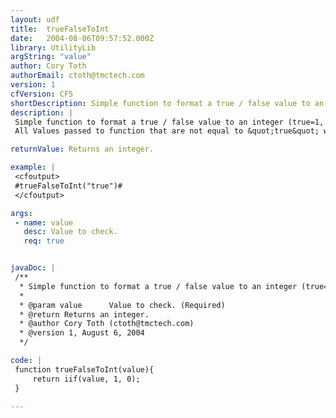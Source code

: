 ```yaml
---
layout: udf
title:  trueFalseToInt
date:   2004-08-06T09:57:52.000Z
library: UtilityLib
argString: "value"
author: Cory Toth
authorEmail: ctoth@tmctech.com
version: 1
cfVersion: CF5
shortDescription: Simple function to format a true / false value to an integer (true=1, false=0).
description: |
 Simple function to format a true / false value to an integer (true=1, false=0). 
 All Values passed to function that are not equal to &quot;true&quot; will be return 0

returnValue: Returns an integer.

example: |
 <cfoutput>
 #trueFalseToInt("true")#
 </cfoutput>

args:
 - name: value
   desc: Value to check.
   req: true


javaDoc: |
 /**
  * Simple function to format a true / false value to an integer (true=1, false=0).
  * 
  * @param value      Value to check. (Required)
  * @return Returns an integer. 
  * @author Cory Toth (ctoth@tmctech.com) 
  * @version 1, August 6, 2004 
  */

code: |
 function trueFalseToInt(value){
     return iif(value, 1, 0);
 }

---
```


